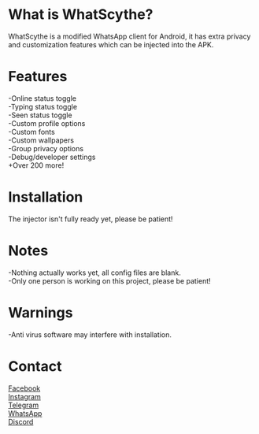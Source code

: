 # What is WhatScythe?  
WhatScythe is a modified WhatsApp client for Android, it has extra privacy and customization features which can be injected into the APK.  

# Features  
-Online status toggle  
-Typing status toggle  
-Seen status toggle  
-Custom profile options  
-Custom fonts  
-Custom wallpapers  
-Group privacy options  
-Debug/developer settings  
+Over 200 more!  

# Installation  
The injector isn't fully ready yet, please be patient!  

# Notes  
-Nothing actually works yet, all config files are blank.  
-Only one person is working on this project, please be patient!  

# Warnings  
-Anti virus software may interfere with installation.  

# Contact  
[Facebook](https://www.facebook.com/profile.php?id=100088732922498)  
[Instagram](https://www.instagram.com/scythe.developer)  
[Telegram](https://www.t.me/mr_scythe)  
[WhatsApp](https://wa.me/07935625887)  
[Discord](https://www.discord.com/users/1052588973559656510)  
